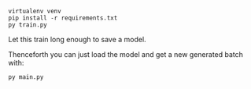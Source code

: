 ```
virtualenv venv
pip install -r requirements.txt
py train.py
```

Let this train long enough to save a model.

Thenceforth you can just load the model and get a new generated batch with:

```
py main.py
```
